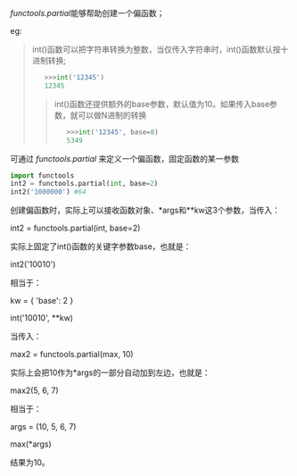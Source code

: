 *functools.partial*能够帮助创建一个偏函数；

eg:
>int()函数可以把字符串转换为整数，当仅传入字符串时，int()函数默认按十进制转换;
>```python
>    >>>int('12345')
>    12345
>```
>>int()函数还提供额外的base参数，默认值为10。如果传入base参数，就可以做N进制的转换
>>```python
>>    >>>int('12345', base=8)
>>    5349
>>```

可通过 *functools.partial* 来定义一个偏函数，固定函数的某一参数
```python
import functools
int2 = functools.partial(int, base=2)
int2('1000000') #64

```
创建偏函数时，实际上可以接收函数对象、*args和**kw这3个参数，当传入：

int2 = functools.partial(int, base=2)

实际上固定了int()函数的关键字参数base，也就是：

int2('10010')

相当于：

kw = { 'base': 2 }

int('10010', **kw)

当传入：

max2 = functools.partial(max, 10)

实际上会把10作为*args的一部分自动加到左边，也就是：

max2(5, 6, 7)

相当于：

args = (10, 5, 6, 7)

max(*args)

结果为10。